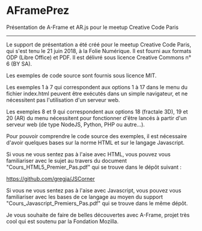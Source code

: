 # AFramePrez
Présentation de A-Frame et AR.js pour le meetup Creative Code Paris

----------

Le support de présentation a été créé pour le meetup Creative Code Paris, qui 
s'est tenu le 21 juin 2018, à la Folie Numérique.
Il est fourni aux formats ODP (Libre Office) et PDF.
Il est délivré sous licence Creative Commons n° 6 (BY SA).

Les exemples de code source sont fournis sous licence MIT.

Les exemples 1 à 7 qui correspondent aux options 1 à 17 dans le menu du fichier index.html
peuvent être exécutés dans un simple navigateur, et ne nécessitent pas l'utilisation d'un
serveur web. 

Les exemples 8 et 9 qui correspondent aux options 18 (fractale 3D), 19 et 20 (AR) du menu
nécessitent pour fonctionner d'être lancés à partir d'un serveur web (de type NodeJS, 
Python, PHP ou autre...).

Pour pouvoir comprendre le code source des exemples, il est nécessaire d'avoir quelques bases
sur la norme HTML et sur le langage Javascript.

Si vous ne vous sentez pas à l'aise avec HTML, vous pouvez vous familiariser avec le sujet
au travers du document "Cours_HTML5_Premier_Pas.pdf" qui se trouve dans le dépôt suivant :

https://github.com/gregja/JSCorner

Si vous ne vous sentez pas à l'aise avec Javascript, vous pouvez vous familiariser avec
les bases de ce langage au moyen du support "Cours_Javascript_Premiers_Pas.pdf" qui se trouve
dans le même dépôt.

Je vous souhaite de faire de belles découvertes avec A-Frame, projet très cool qui est soutenu 
par la Fondation Mozilla. 


